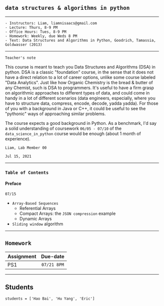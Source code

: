 ## `data structures & algorithms in python`

----

```
- Instructors: Liam, liamnisaacs@gmail.com
- Lecture: Thurs, 8-9 PM
- Office Hours: Tues, 8-9 PM
- Homework: Weekly, due Weds 8 PM
- Text: Data Structures and Algorithms in Python, Goodrich, Tamassia, Goldwasser (2013)
```

----

`Teacher's note`

This course is meant to teach you Data Structures and Algorithms (DSA) in python. DSA is a classic "foundation" course, in the sense that it does not have a direct relation to a lot of career options, unlike some course labeled "Data Analytics". Just like how Organic Chemistry is the bread & butter of any Chemist, such is DSA to programmers. It's useful to have a firm grasp on algorithmic approaches to different types of data, and could come in handy in a lot of different scenarios (data engineers, especially, where you have to structure data, compress, encode, decode, yadda yadda). For those of you with a background in Java or C++, it could be useful to see the "pythonic" ways of approaching similar problems.

The course expects a good background in Python. As a benchmark, I'd say a solid understanding of coursework `06/05 - 07/10` of the `data_science_in_python` course would be enough (about 1 month of experience).

`Liam, Lab Member 00`

`Jul 15, 2021`

----

### `Table of Contents`


#### Preface

`07/15`

- `Array-Based Sequences`
    - Referential Arrays
    - Compact Arrays: the `JSON compression` example
    - Dynamic Arrays
- `Sliding window` algorithm

----

## `Homework`


| Assignment        | Due-date           |
| ------------- |:-------------:|
| PS1      | `07/21 8PM` |

----
## Students

`students = ['Hao Bai', 'Hu Yang', 'Eric']`
